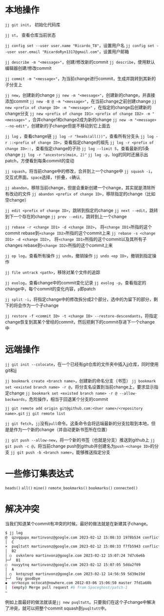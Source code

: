 # 本地操作

`jj git init`， 初始化代码库

`jj st`， 查看仓库当前状态

`jj config set --user user.name "Ricardo_T8"`，设置用户名
`jj config set --user user.email "RicardoRyn1317@gmail.com"`，设置用户邮箱

`jj describe -m "<message>"`，创建/修改新的commit
`jj describe`，使用默认编辑器创建/修改commit

`jj commit -m "<message>"`，为当前change进行commit，生成并跳转到其新的子分支上

`jj new`，创建新的change
`jj new -m "<message>"`，创建新的change，并直接添加commit
`jj new -B @ -m "<message>"`，在当前change之前创建change
`jj new <prefix of change ID> -m "<message>"` ，在指定的change后创建新的change分支
`jj new <prefix of change ID1> <prefix of change ID2> -m "<message>"` ，合并change1和change2成为新的change
`jj new -m "<message> --no-edit"`，创建新的子change但是不移动到它上面去

`jj log` ，查看change链
`jj log -r "heads(all())"`，查看所有分支头
`jj log -r ::<prefix of change ID>`，查看指定change的祖先
`jj log -r <prefix of change ID>::`，查看指定change的子孙
`jj log --limit 5`，查看最新的5条change
`jj log -r "ancestors(main, 2)"`
`jj log -p`，log的同时还展示出patch，方便看到每条commit的变动

`jj squash`，将当前change中的修改，合并到上一个change中
`jj squash -i`，交互式界面。`space`选择，`f`折叠，`c`确认

`jj abandon`，移除当前change，但是会重新创建一个change，其实就是清除所有改动的文件
`jj abandon <prefix of change ID>`，移除指定的change（比如空change）

`jj edit <prefix of change ID>`，跳转到指定的change
`jj next --edit`，跳转到下一个存在的change
`jj prev --edit`，跳转到上一个change

`jj rebase -r <change ID1> -d <change ID2>`， 将`<change ID1>`所指的这个commit rebase到`<change ID2>`所指的这个commit上来
`jj rebase -s <change ID1> -d <change ID2>`， 将`<change ID1>`所指的这个commit以及其所有子changes rebase到`<change ID2>`所指的这个commit上来

`jj op log`，查看所有操作
`jj undo`，撤销操作
`jj undo <op ID>`，撤销到指定操作

`jj file untrack <path>`，移除对某个文件的追踪

`jj evolog`，查看change中的commit变化记录
`jj evolog -p`，查看指定的change中，每个commit的变化内容，`p`即patch

`jj split -i`，将指定change中的修改拆分成2个部分，选中的为留下的部分，剩下的将会作为一个子change

`jj restore -f <commit ID> -t <change ID> --restore-descendants`，将指定change恢复到其某个曾经的commit，然后把剩下的commit存进下一个change中

# 远端操作

`jj git init --colocate`，在一个已经有git仓库的文件夹中插入jj仓库，同时使用git和jj

`jj bookmark create <branch name>`，创建新的命名分支（书签）
`jj bookmark set <existed branch name> -r @`，将分支名设置到当前change上，要求显示指定change
`jj bookmark set <existed branch name> -r @ --allow-backwards`，危险操作，相当于回退某个分支的commit

`jj git remote add origin git@github.com:<User name>/<repository name>.git`
`jj git remote list`

`jj git fetch`，`jj`没有`pull`命令。这条命令会将远端最新的分支拉取到本地，但是是作为一个新的change（并自动更新书签所在位置）

`jj git push --allow-new`，将一个新的书签（也就是分支）推送到github上
`jj git push -c @`，将当前change push到github并创建名为`push-<change ID>`的分支
`jj git push -b <branch name>`，能够推送指定分支

# 一些修订集表达式

`heads()`
`all()`
`mine()`
`remote_bookmarks()`
`bookmarks()`
`connected()`


# 解决冲突

当我们知道某个commit有冲突的时候。最好的做法就是在新建其子change。
```bash
$ jj log
@  qzvqqupx martinvonz@google.com 2023-02-12 15:08:33 1978b534 conflict
│  C
×  puqltutt martinvonz@google.com 2023-02-12 15:08:33 f7fb5943 conflict
│  B2
│ ○  ovknlmro martinvonz@google.com 2023-02-12 15:07:24 7d7c6e6b
├─╯  B1
○  nuvyytnq martinvonz@google.com 2023-02-12 15:07:05 5dda2f09
│  A
│ ○  kntqzsqt martinvonz@google.com 2023-02-12 14:56:59 5d39e19d
├─╯  Say goodbye
◆  orrkosyo octocat@nowhere.com 2012-03-06 15:06:50 master 7fd1a60b
│  (empty) Merge pull request #6 from Spaceghost/patch-1
~
```
例如上面最好的做法就该是`jj new puqltutt`。只要我们在这个子change中解决了冲突，就可以把整个commit squash到`puqltutt`中。